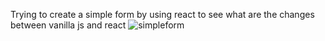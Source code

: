 Trying to create a simple form by using react to see what are the changes between vanilla js and react ![simpleform](https://github.com/CerenGKB/React-Experiments/assets/47979970/0cfaec4c-4ad7-4cf7-8bd7-b009576a1aff)
